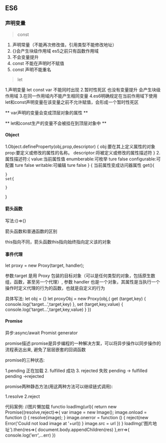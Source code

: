##  ES6

### 声明变量

> const

1. 声明常量（不能再次修改值，引用类型不能修改地址）
2. {}会产生块级作用域 
    es5之前只有函数作用域 
3. 不会变量提升
4. const 不能在声明时不赋值
5. const 声明不能重名

> let

1.声明变量 let const var 不能同时出现
2.暂时性死区  也没有变量提升 会产生块级作用域
3.在同一作用域内不能产生相同变量
4.es6明确规定在当前作用域下使用let和const声明变量在该变量之前不允许赋值，会形成一个暂时性死区

** var声明的变量会变成顶层对象的属性  **  

** let和const生产的变量不会被挂在到顶层对象中 **

####  Object

1.Object.defineProperty(obj,prop,descriptor) 
    {
        obj:要在其上定义属性的对象
        prop:要定义或修改的属性的名称。
        descriptor:将被定义或修改的属性描述符
    }
2.属性描述符:{
    value:当前属性值
    enumberable:可枚举  ture  false
    configurable:可配置  ture  false
    writable:可编辑  ture  false
}
{
    当前属性变成访问器属性
    get(){
        
    }
    set{
        
    }
}

#### 箭头函数
写法:()=>{}

箭头函数和普通函数的区别

this指向不同，箭头函数this指向始终指向定义该的对象

#### 事件代理

let proxy = new Proxy(target, handler);

参数:target 是用 Proxy 包装的目标对象（可以是任何类型的对象，包括原生数组，函数，甚至另一个代理）, 参数 handler 也是一个对象，其属性是当执行一个操作时定义代理的行为的函数，也就是自定义的行为

具体写法:
 let obj = {}
 let proxyObj = new Proxy(obj,{
     get (target,key) {
        console.log('target...',target,key)
     },
     set (target,key,value) {
        console.log('target...',target,key,value)
     }
})


####  Promise

异步:async/await  Promist  generator

promise描述:promise是异步编程的一种解决方案，可以将异步操作以同步操作的流程表达出来,
避免了层层嵌套的回调函数

promise的三种状态:

1.pending 正在加载 
2. fulfilled 成功
3. rejected 失败
  pending -> fulfilled
  pending ->rejected

promise两种静态方法(用这两种方法可以继续链式调用):

1.resolve
2.reject

代码案例:
//图片懒加载
functio loadImg(url){
    return  new Promise((resolve,reject)=>{
         var image = new Image();
        image.onload = function () {
            resolve(image);
        }
        image.onerror = function () {
            reject(new Error('Could not load image at '+url))
        }
        image.src = url
    })
}
loadImg('图片地址').then(res=>{
    document.body.appendChildren(res)
},err=>{
    console.log('err',...err)
})













